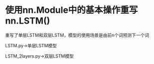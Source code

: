 # 使用nn.Module中的基本操作重写nn.LSTM()
重写了单层LSTM和双层LSTM，模型的使用场景是由前n个词预测下一个词

LSTM.py->单层LSTM模型

LSTM_2layers.py->双层LSTM模型
